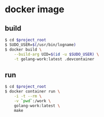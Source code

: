 # docker image

## build

```sh
$ cd $project_root
$ SUDO_USER=$(/usr/bin/logname)
$ docker build \
    --build-arg UID=$(id -u $SUDO_USER) \
    -t golang-work:latest .devcontainer
```


## run

```sh
$ cd $project_root
$ docker container run \
    -i -t --rm \
    -v `pwd`:/work \
    golang-work:latest \
    make
```
